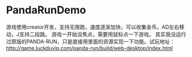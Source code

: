 # PandaRunDemo
游戏使用creator开发，支持无限跑，速度逐渐加快，可以收集金币。AD左右移动，J支持二段跳。
游戏一开始没焦点，需要用鼠标点一下游戏。
其实我没运行过原版的PANDA-RUN，只是直接用里面的资源实现一下功能。试玩地址：
http://game.luckduvip.com/panda-run/build/web-desktop/index.html


